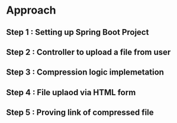 # Approach 
## Step 1 : Setting up Spring Boot Project 
## Step 2 : Controller to upload a file from user
## Step 3 : Compression logic implemetation 
## Step 4 : File uplaod via HTML form
## Step 5 : Proving link of compressed file
